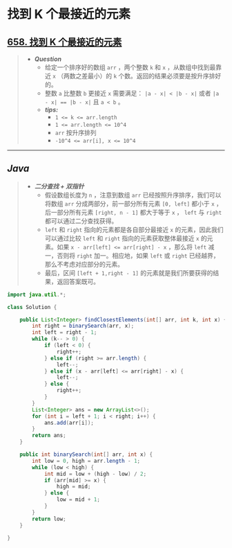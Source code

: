 # 找到 K 个最接近的元素

## [658. 找到 K 个最接近的元素](https://leetcode.cn/problems/find-k-closest-elements/)

> - ***Question***
>   - 给定一个排序好的数组 `arr` ，两个整数 `k` 和 `x` ，从数组中找到最靠近 `x` （两数之差最小）的 `k` 个数。返回的结果必须要是按升序排好的。
>   - 整数 `a` 比整数 `b` 更接近 `x` 需要满足： `|a - x| < |b - x|` 或者 `|a - x| == |b - x|` 且 `a < b` 。
>   - ***tips:***
>     - `1 <= k <= arr.length`
>     - `1 <= arr.length <= 10^4`
>     - `arr` 按升序排列
>     - `-10^4 <= arr[i], x <= 10^4`

---

## *Java*

> - ***二分查找 + 双指针***
>   - 假设数组长度为 `n` ，注意到数组 `arr` 已经按照升序排序，我们可以将数组 `arr` 分成两部分，前一部分所有元素 `[0, left]` 都小于 `x` ，后一部分所有元素 `[right, n - 1]` 都大于等于 `x` ， `left` 与 `right` 都可以通过二分查找获得。
>   - `left` 和 `right` 指向的元素都是各自部分最接近 `x` 的元素，因此我们可以通过比较 `left` 和 `right` 指向的元素获取整体最接近 `x` 的元素。如果 `x - arr[left] <= arr[right] - x` ，那么将 `left` 减一，否则将 `right` 加一。相应地，如果 `left` 或 `right` 已经越界，那么不考虑对应部分的元素。
>   - 最后，区间 `[left + 1,right - 1]` 的元素就是我们所要获得的结果，返回答案既可。

```java
import java.util.*;

class Solution {

    public List<Integer> findClosestElements(int[] arr, int k, int x) {
        int right = binarySearch(arr, x);
        int left = right - 1;
        while (k-- > 0) {
            if (left < 0) {
                right++;
            } else if (right >= arr.length) {
                left--;
            } else if (x - arr[left] <= arr[right] - x) {
                left--;
            } else {
                right++;
            }
        }
        List<Integer> ans = new ArrayList<>();
        for (int i = left + 1; i < right; i++) {
            ans.add(arr[i]);
        }
        return ans;
    }

    public int binarySearch(int[] arr, int x) {
        int low = 0, high = arr.length - 1;
        while (low < high) {
            int mid = low + (high - low) / 2;
            if (arr[mid] >= x) {
                high = mid;
            } else {
                low = mid + 1;
            }
        }
        return low;
    }

}

```
